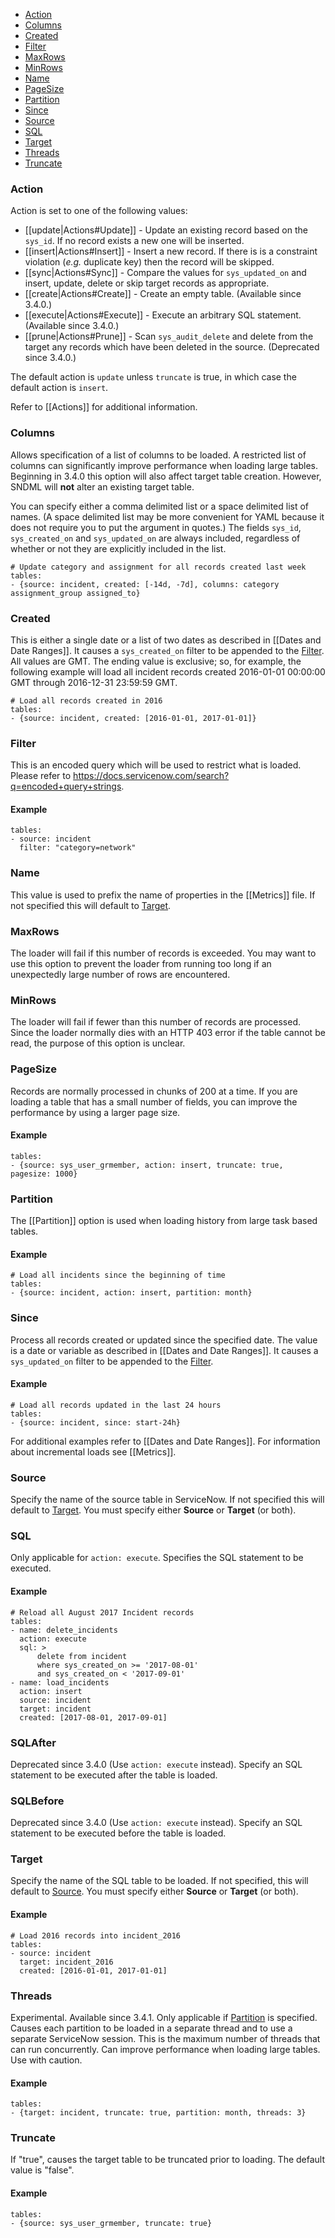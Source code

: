 * [Action](#action)
* [Columns](#columns)
* [Created](#created)
* [Filter](#filter)
* [MaxRows](#maxrows)
* [MinRows](#minrows)
* [Name](#name)
* [PageSize](#pagesize)
* [Partition](#partition)
* [Since](#since)
* [Source](#source)
* [SQL](#sql)
* [Target](#target)
* [Threads](#threads)
* [Truncate](#truncate)

### Action
Action is set to one of the following values:
* [[update|Actions#Update]] - Update an existing record based on the `sys_id`. If no record exists a new one will be inserted.
* [[insert|Actions#Insert]] - Insert a new record. If there is is a constraint violation (_e.g._ duplicate key) then the record will be skipped.
* [[sync|Actions#Sync]] - Compare the values for `sys_updated_on` and insert, update, delete or skip target records as appropriate.
* [[create|Actions#Create]] - Create an empty table. (Available since 3.4.0.)
* [[execute|Actions#Execute]] - Execute an arbitrary SQL statement. (Available since 3.4.0.)
* [[prune|Actions#Prune]] - Scan `sys_audit_delete` and delete from the target any records which have been deleted in the source. (Deprecated since 3.4.0.)

The default action is `update` unless `truncate` is true, in which case the default action is `insert`.

Refer to [[Actions]] for additional information.

### Columns

Allows specification of a list of columns to be loaded. A restricted list of columns can significantly improve performance when loading large tables. Beginning in 3.4.0 this option will also affect target table creation. However, SNDML will **not** alter an existing target table.

You can specify either a comma delimited list or a space delimited list of names. (A space delimited list may be more convenient for YAML because it does not require you to put the argument in quotes.) The fields `sys_id`, `sys_created_on` and `sys_updated_on` are always included, regardless of whether or not they are explicitly included in the list.

    # Update category and assignment for all records created last week
    tables: 
    - {source: incident, created: [-14d, -7d], columns: category assignment_group assigned_to}

### Created
This is either a single date or a list of two dates as described in [[Dates and Date Ranges]]. It causes a `sys_created_on` filter to be appended to the [Filter](#Filter). All values are GMT. The ending value is exclusive; so, for example, the following example will load all incident records created 2016-01-01 00:00:00 GMT through 2016-12-31 23:59:59 GMT.

    # Load all records created in 2016
    tables: 
    - {source: incident, created: [2016-01-01, 2017-01-01]} 

### Filter
This is an encoded query which will be used to restrict what is loaded. Please refer to https://docs.servicenow.com/search?q=encoded+query+strings.

#### Example
    tables:
    - source: incident
      filter: "category=network"

### Name
This value is used to prefix the name of properties in the [[Metrics]] file. If not specified this will default to [Target](#target).

### MaxRows

The loader will fail if this number of records is exceeded. 
You may want to use this option to prevent the loader from running too long if an unexpectedly large number of rows are encountered.

### MinRows

The loader will fail if fewer than this number of records are processed.
Since the loader normally dies with an HTTP 403 error if the table cannot be read, the purpose of this option is unclear.

### PageSize

Records are normally processed in chunks of 200 at a time. If you are loading a table that has a small number of fields, you can improve the performance by using a larger page size.

#### Example

    tables:
    - {source: sys_user_grmember, action: insert, truncate: true, pagesize: 1000}

### Partition

The [[Partition]] option is used when loading history from large task based tables.

#### Example
    # Load all incidents since the beginning of time
    tables:
    - {source: incident, action: insert, partition: month}

### Since
Process all records created or updated since the specified date. The value is a date or variable as described in [[Dates and Date Ranges]]. It causes a `sys_updated_on` filter to be appended to the [Filter](#filter).

#### Example
    # Load all records updated in the last 24 hours
    tables: 
    - {source: incident, since: start-24h} 

For additional examples refer to [[Dates and Date Ranges]]. For information about incremental loads see [[Metrics]].

### Source
Specify the name of the source table in ServiceNow. If not specified this will default to [Target](#target). You must specify either **Source** or **Target** (or both).

### SQL
Only applicable for `action: execute`. Specifies the SQL statement to be executed.

#### Example

    # Reload all August 2017 Incident records
    tables: 
    - name: delete_incidents
      action: execute
      sql: >
          delete from incident 
          where sys_created_on >= '2017-08-01'
          and sys_created_on < '2017-09-01'
    - name: load_incidents
      action: insert
      source: incident
      target: incident
      created: [2017-08-01, 2017-09-01]

### SQLAfter
Deprecated since 3.4.0 (Use `action: execute` instead). Specify an SQL statement to be executed after the table is loaded. 

### SQLBefore
Deprecated since 3.4.0 (Use `action: execute` instead). Specify an SQL statement to be executed before the table is loaded. 

### Target
Specify the name of the SQL table to be loaded. If not specified, this will default to [Source](#source). You must specify either **Source** or **Target** (or both).

#### Example
    # Load 2016 records into incident_2016
    tables:
    - source: incident
      target: incident_2016
      created: [2016-01-01, 2017-01-01]

### Threads
Experimental. Available since 3.4.1. Only applicable if [Partition](#partition) is specified. Causes each partition to be loaded in a separate thread and to use a separate ServiceNow session. This is the maximum number of threads that can run concurrently. Can improve performance when loading large tables. Use with caution.

#### Example
    tables:
    - {target: incident, truncate: true, partition: month, threads: 3}

### Truncate
If "true", causes the target table to be truncated prior to loading. The default value is "false".

#### Example
    tables:
    - {source: sys_user_grmember, truncate: true} 